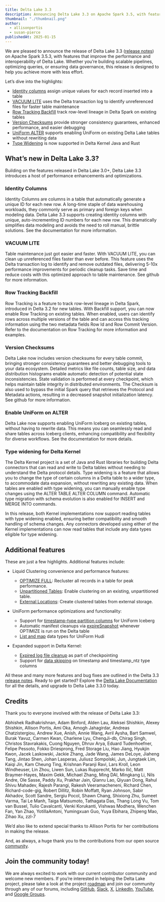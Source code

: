 ```yaml
---
title: Delta Lake 3.3
description: Announcing Delta Lake 3.3 on Apache Spark 3.5, with features that improve the performance and interoperability of Delta Lake.
thumbnail: "./thumbnail.png"
author:
  - allisonportis
  - susan-pierce
publishedAt: 2025-01-15
---
```


We are pleased to announce the release of Delta Lake 3.3 ([release notes]) on Apache Spark 3.5.3,
with features that improve the performance and interoperability of Delta Lake. Whether you’re
building scalable pipelines, optimizing queries, or ensuring data governance, this release is
designed to help you achieve more with less effort.

[release notes]: https://github.com/delta-io/delta/releases/tag/v3.3.0

Let’s dive into the highlights:

- [Identity columns](#identity-columns) assign unique values for each record inserted into a table
- [VACUUM LITE](#vacuum-lite) uses the Delta transaction log to identify unreferenced files for faster table maintenance
- [Row Tracking Backfill](#row-tracking-backfill) track row-level lineage in Delta Spark on existing tables
- [Version Checksums](#version-checksums) provide stronger consistency guarantees, enhanced performance, and easier debugging
- [UniForm ALTER](#Enable-UniForm-on-ALTER) supports enabling UniForm on existing Delta Lake tables without rewriting data
- [Type Widening](#type-widening-for-delta-kernel) is now supported in Delta Kernel Java and Rust

## What’s new in Delta Lake 3.3?

Building on the features released in Delta Lake 3.0+, Delta Lake 3.3 introduces a host of
performance enhancements and optimizations.

### Identity Columns

Identity Columns are columns in a table that automatically generate a unique ID for each
new row. A long-time staple of data warehousing workloads, they commonly serve as primary
and foreign keys when modeling data. Delta Lake 3.3 supports creating identity columns with unique,
auto-incrementing ID numbers for each new row. This dramatically simplifies data modeling and
avoids the need to roll manual, brittle solutions. See the documentation for more information.

### VACUUM LITE

Table maintenance just got easier and faster. With VACUUM LITE, you can clean up unreferenced files
faster than ever before. This feature uses the Delta transaction log to identify and remove
outdated files, delivering 5-10x performance improvements for periodic cleanup tasks. Save time and
reduce costs with this optimized approach to table maintenance. See github for more information.

### Row Tracking Backfill

Row Tracking is a feature to track row-level lineage in Delta Spark, introduced in Delta 3.2
for new tables. With Backfill support, you can now enable Row Tracking on existing tables.
When enabled, users can identify rows across multiple versions of the table and can access this
tracking information using the two metadata fields Row Id and Row Commit Version. Refer to the
documentation on Row Tracking for more information and examples.

### Version Checksums

Delta Lake now includes version checksums for every table commit, bringing stronger consistency
guarantees and better debugging tools to your data ecosystem. Detailed metrics like file counts,
table size, and data distribution histograms enable automatic detection of potential state
inconsistencies. State validation is performed at every checkpoint, which helps maintain table
integrity in distributed environments. The Checksum is also used to bypass the initial Spark
query that retrieves the Protocol and Metadata actions, resulting in a decreased snapshot
initialization latency. See github for more information.

### Enable UniForm on ALTER

Delta Lake now supports enabling UniForm Iceberg on existing tables, without having to rewrite
data. This means you can seamlessly read and share tables across Iceberg clients, enhancing
compatibility and flexibility for diverse workflows. See the documentation for more details.

### Type widening for Delta Kernel

The Delta Kernel project is a set of Java and Rust libraries for building Delta connectors
that can read and write to Delta tables without needing to understand the Delta protocol
details. Type widening is a feature that allows you to change the type of certain columns
in a Delta table to a wider type, to accommodate data expansion, without rewriting any
existing data. When tables are enabled with type widening, you can manually enable type
changes using the ALTER TABLE ALTER COLUMN command. Automatic type migration with schema
evolution is also enabled for INSERT and MERGE INTO commands.

In this release, both Kernel implementations now support reading tables with type widening enabled,
ensuring better compatibility and smooth handling of schema changes. Any connectors developed using
either of the Kernel implementations can now read tables that include any data types eligible
for type widening.

## Additional features

These are just a few highlights. Additional features include:

- Liquid Clustering convenience and performance features:

  - [OPTIMIZE FULL](https://github.com/delta-io/delta/pull/3793): Recluster all records in a table for peak performance.
  - [Unpartitioned Tables](https://github.com/delta-io/delta/pull/3174): Enable clustering on an existing, unpartitioned table.
  - [External Locations](https://github.com/delta-io/delta/pull/3251): Create clustered tables from external storage.

- UniForm performance optimizations and functionality:

  - Support for [timestamp-type partition columns](https://github.com/delta-io/delta/commit/7a0db43df1ef8236e4db8a57837734b83ed15153) for UniForm Iceberg
  - Automatic manifest cleanups via [expireSnapshot](https://github.com/delta-io/delta/commit/7bb979205d7eb4cd8aaa04da8fd960f3862b53b7) whenever OPTIMIZE is run on the Delta table
  - [List and map](https://github.com/delta-io/delta/commit/dd39415912f6009fb9e5d2f4057288bb1e9fd117) data types for UniForm Hudi

- Expanded support in Delta Kernel:
  - [Expired log file cleanup](https://github.com/delta-io/delta/commit/d467f520d) as part of checkpointing
  - Support for [data skipping](https://github.com/delta-io/delta/commit/3cebe546a) on timestamp and timestamp_ntz type columns

All these and many more features and bug fixes are outlined in the Delta 3.3 [release notes].
Ready to get started? Explore the [Delta Lake Documentation](https://delta.io/) for all the details,
and upgrade to Delta Lake 3.3.0 today.

## Credits

Thank you to everyone involved with the release of Delta Lake 3.3:

Abhishek Radhakrishnan, Adam Binford, Alden Lau, Aleksei Shishkin, Alexey Shishkin, Allison Portis, Ami Oka, Amogh Jahagirdar, Andreas Chatzistergiou, Andrew Xue, Anish, Annie Wang, Avril Aysha, Bart Samwel, Burak Yavuz, Carmen Kwan, Charlene Lyu, ChengJi-db, Chirag Singh, Christos Stavrakakis, Cuong Nguyen, Dhruv Arya, Eduard Tudenhoefner, Felipe Pessoto, Fokko Driesprong, Fred Storage Liu, Hao Jiang, Hyukjin Kwon, Jacek Laskowski, Jackie Zhang, Jade Wang, James DeLoye, Jiaheng Tang, Jintao Shen, Johan Lasperas, Juliusz Sompolski, Jun, Jungtaek Lim, Kaiqi Jin, Kam Cheung Ting, Krishnan Paranji Ravi, Lars Kroll, Leon Windheuser, Lin Zhou, Liwen Sun, Lukas Rupprecht, Marko Ilić, Matt Braymer-Hayes, Maxim Gekk, Michael Zhang, Ming DAI, Mingkang Li, Nils Andre, Ole Sasse, Paddy Xu, Prakhar Jain, Qianru Lao, Qiyuan Dong, Rahul Shivu Mahadev, Rajesh Parangi, Rakesh Veeramacheneni, Richard Chen, Richard-code-gig, Robert Dillitz, Robin Moffatt, Ryan Johnson, Sabir Akhadov, Scott Sandre, Sergiu Pocol, Shawn Chang, Shixiong Zhu, Sumeet Varma, Tai Le Manh, Taiga Matsumoto, Tathagata Das, Thang Long Vu, Tom van Bussel, Tulio Cavalcanti, Venki Korukanti, Vishwas Modhera, Wenchen Fan, Yan Zhao, YotillaAntoni, Yumingxuan Guo, Yuya Ebihara, Zhipeng Mao, Zihao Xu, zzl-7

We’d also like to extend special thanks to Allison Portis for her contributions in making the release.

And, as always, a huge thank you to the contributions from our open source [community](delta.io/community).

## Join the community today!

We are always excited to work with our current contributor community and welcome new members.
If you’re interested in helping the Delta Lake project, please take a look at the project
[roadmap](https://delta.io/roadmap/) and join our community through any of our forums,
including [GitHub](https://go.delta.io/github), [Slack](https://go.delta.io/slack),
[X](https://twitter.com/DeltaLakeOSS), [LinkedIn](https://go.delta.io/linkedin),
[YouTube](https://go.delta.io/youtube), and [Google Groups](https://go.delta.io/groups).
